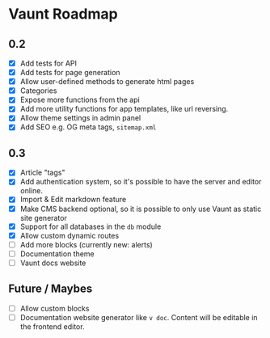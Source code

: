 # Vaunt Roadmap

## 0.2
- [X] Add tests for API
- [X] Add tests for page generation
- [X] Allow user-defined methods to generate html pages
- [X] Categories
- [X] Expose more functions from the api
- [X] Add more utility functions for app templates, like url reversing.
- [X] Allow theme settings in admin panel
- [X] Add SEO e.g. OG meta tags, `sitemap.xml`

## 0.3
- [X] Article "tags"
- [X] Add authentication system, so it's possible to have the server and editor online.
- [X] Import & Edit markdown feature
- [X] Make CMS backend optional, so it is possible to only use Vaunt as static site generator
- [X] Support for all databases in the `db` module
- [X] Allow custom dynamic routes
- [ ] Add more blocks (currently new: alerts)
- [ ] Documentation theme
- [ ] Vaunt docs website

## Future / Maybes
- [ ] Allow custom blocks
- [ ] Documentation website generator like `v doc`. Content will be editable in the frontend editor. 
